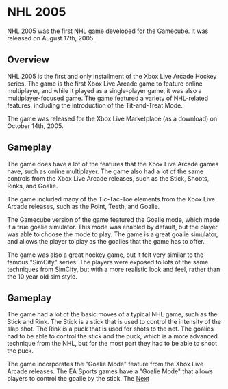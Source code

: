 # NHL 2005

NHL 2005 was the first NHL game developed for the Gamecube. It was released on August 17th, 2005.

## Overview

NHL 2005 is the first and only installment of the Xbox Live Arcade Hockey series. The game is the first Xbox Live Arcade game to feature online multiplayer, and while it played as a single-player game, it was also a multiplayer-focused game. The game featured a variety of NHL-related features, including the introduction of the Tit-and-Treat Mode.

The game was released for the Xbox Live Marketplace (as a download) on October 14th, 2005.

## Gameplay

The game does have a lot of the features that the Xbox Live Arcade games have, such as online multiplayer. The game also had a lot of the same controls from the Xbox Live Arcade releases, such as the Stick, Shoots, Rinks, and Goalie.

The game included many of the Tic-Tac-Toe elements from the Xbox Live Arcade releases, such as the Point, Teeth, and Goalie.

The Gamecube version of the game featured the Goalie mode, which made it a true goalie simulator. This mode was enabled by default, but the player was able to choose the mode to play. The game is a great goalie simulator, and allows the player to play as the goalies that the game has to offer.

The game was also a great hockey game, but it felt very similar to the famous "SimCity" series. The players were exposed to lots of the same techniques from SimCity, but with a more realistic look and feel, rather than the 10 year old sim style.

## Gameplay

The game had a lot of the basic moves of a typical NHL game, such as the Stick and Rink. The Stick is a stick that is used to control the intensity of the slap shot. The Rink is a puck that is used for shots to the net. The goalies had to be able to control the stick and the puck, which is a more advanced technique from the NHL, but for the most part they had to be able to shoot the puck.

The game incorporates the "Goalie Mode" feature from the Xbox Live Arcade releases. The EA Sports games have a "Goalie Mode" that allows players to control the goalie by the stick. The
[Next](356.md)